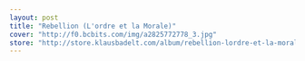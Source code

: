 ```yaml
---
layout: post
title: "Rebellion (L'ordre et la Morale)"
cover: "http://f0.bcbits.com/img/a2825772778_3.jpg"
store: "http://store.klausbadelt.com/album/rebellion-lordre-et-la-morale?pk=170"
---
```

